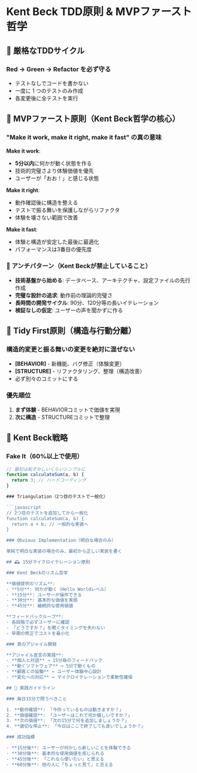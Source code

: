 # Kent Beck TDD原則 & MVPファースト哲学

## 🔄 厳格なTDDサイクル

### Red → Green → Refactor を必ず守る

- テストなしでコードを書かない
- 一度に 1 つのテストのみ作成
- 各変更後に全テストを実行

## 🚀 MVPファースト原則（Kent Beck哲学の核心）

### "Make it work, make it right, make it fast" の真の意味

**Make it work**:
- **5分以内**に何かが動く状態を作る
- 技術的完璧さより体験価値を優先
- ユーザーが「おお！」と感じる状態

**Make it right**:
- 動作確認後に構造を整える
- テストで振る舞いを保護しながらリファクタ
- 体験を壊さない範囲で改善

**Make it fast**:
- 体験と構造が安定した最後に最適化
- パフォーマンスは3番目の優先度

### 🚨 アンチパターン（Kent Beckが禁止していること）

- **技術基盤から始める**: データベース、アーキテクチャ、設定ファイルの先行作成
- **完璧な設計の追求**: 動作前の理論的完璧さ
- **長時間の開発サイクル**: 90分、120分等の長いイテレーション
- **検証なしの仮定**: ユーザーの声を聞かずに作る

## 🎯 Tidy First原則（構造与行動分離）

### 構造的変更と振る舞いの変更を絶対に混ぜない

- **[BEHAVIOR]** - 新機能、バグ修正（体験変更）
- **[STRUCTURE]** - リファクタリング、整理（構造改善）
- 必ず別々のコミットにする

### 優先順位
1. **まず体験** - BEHAVIORコミットで価値を実現
2. **次に構造** - STRUCTUREコミットで整理

## 📝 Kent Beck戦略

### Fake It（60%以上で使用）

```javascript
// 最初は恥ずかしいくらいシンプルに
function calculateSum(a, b) {
  return 3; // ハードコーディング
}

### Triangulation（2つ目のテストで一般化）

```javascript
// 2つ目のテストを追加してから一般化
function calculateSum(a, b) {
  return a + b; // 一般的な実装へ
}

### Obvious Implementation（明白な場合のみ）

単純で明白な実装の場合のみ、最初から正しい実装を書く

## 🕰️ 15分マイクロイテレーション原則

### Kent Beckのリズム哲学

**価値提供のリズム**:
- **5分**: 何かが動く（Hello Worldレベル）
- **15分**: ユーザーが操作できる
- **30分**: 基本的な価値を実感
- **45分**: 継続的な使用価値

**フィードバックループ**:
- 各段階で必ずユーザーに確認
- 「どうですか？」を聞くタイミングを失わない
- 早期の修正でコストを最小化

### 真のアジャイル開発

**アジャイル宣言の実践**:
- **個人と対話** → 15分毎のフィードバック
- **動くソフトウェア** → 5分で動くもの
- **顧客との協働** → ユーザー体験中心設計
- **変化への対応** → マイクロイテレーションで柔軟性確保

## 🎯 実践ガイドライン

### 毎日15分で問うべきこと

1. **動作確認**: 「今作っているものは動きますか？」
2. **価値確認**: 「ユーザーはこれで何か嬉しいですか？」
3. **次の価値**: 「次の15分で何を追加しましょうか？」
4. **適切な停止**: 「今日はここで終了しても良いでしょうか？」

### 成功指標

- **15分後**: ユーザーが何かしら新しいことを体験できる
- **30分後**: 基本的な使用価値を感じられる
- **45分後**: 「これなら使いたい」と思える
- **60分後**: 他の人に「ちょっと見て」と言える
